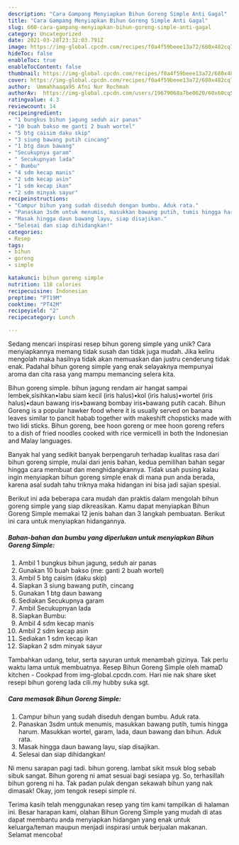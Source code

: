 ```yaml
---
description: "Cara Gampang Menyiapkan Bihun Goreng Simple Anti Gagal"
title: "Cara Gampang Menyiapkan Bihun Goreng Simple Anti Gagal"
slug: 660-cara-gampang-menyiapkan-bihun-goreng-simple-anti-gagal
category: Uncategorized
date: 2021-03-28T23:32:03.791Z
image: https://img-global.cpcdn.com/recipes/f0a4f59beee13a72/680x482cq70/bihun-goreng-simple-foto-resep-utama.jpg
hideToc: false
enableToc: true
enableTocContent: false
thumbnail: https://img-global.cpcdn.com/recipes/f0a4f59beee13a72/680x482cq70/bihun-goreng-simple-foto-resep-utama.jpg
cover: https://img-global.cpcdn.com/recipes/f0a4f59beee13a72/680x482cq70/bihun-goreng-simple-foto-resep-utama.jpg
author:  Ummahhaaqa95 Afni Nur Rochmah
authorAv:  https://img-global.cpcdn.com/users/19679068a7be0620/60x60cq50/avatar.jpg
ratingvalue: 4.3
reviewcount: 14
recipeingredient:
- "1 bungkus bihun jagung seduh air panas"
- "10 buah bakso me ganti 2 buah wortel"
- "5 btg caisim daku skip"
- "3 siung bawang putih cincang"
- "1 btg daun bawang"
- "Secukupnya garam"
- " Secukupnyan lada"
- " Bumbu"
- "4 sdm kecap manis"
- "2 sdm kecap asin"
- "1 sdm kecap ikan"
- "2 sdm minyak sayur"
recipeinstructions:
- "Campur bihun yang sudah diseduh dengan bumbu. Aduk rata."
- "Panaskan 3sdm untuk menumis, masukkan bawang putih, tumis hingga harum. Masukkan wortel, garam, lada, daun bawang dan bihun. Aduk rata."
- "Masak hingga daun bawang layu, siap disajikan."
- "Selesai dan siap dihidangkan!"
categories:
- Resep
tags:
- bihun
- goreng
- simple

katakunci: bihun goreng simple 
nutrition: 118 calories
recipecuisine: Indonesian
preptime: "PT19M"
cooktime: "PT42M"
recipeyield: "2"
recipecategory: Lunch

---
```



Sedang mencari inspirasi resep bihun goreng simple yang unik? Cara menyiapkannya memang tidak susah dan tidak juga mudah. Jika keliru mengolah maka hasilnya tidak akan memuaskan dan justru cenderung tidak enak. Padahal bihun goreng simple yang enak selayaknya mempunyai aroma dan cita rasa yang mampu memancing selera kita.


Bihun goreng simple. bihun jagung rendam air hangat sampai lembek,sisihkan•labu siam kecil (iris halus)•kol (iris halus)•wortel (iris halus)•daun bawang iris•bawang bombay iris•bawang putih cacah. Bihun Goreng is a popular hawker food where it is usually served on banana leaves similar to pancit habab together with makeshift chopsticks made with two lidi sticks. Bihun goreng, bee hoon goreng or mee hoon goreng refers to a dish of fried noodles cooked with rice vermicelli in both the Indonesian and Malay languages.

Banyak hal yang sedikit banyak berpengaruh terhadap kualitas rasa dari bihun goreng simple, mulai dari jenis bahan, kedua pemilihan bahan segar hingga cara membuat dan menghidangkannya. Tidak usah pusing kalau ingin menyiapkan bihun goreng simple enak di mana pun anda berada, karena asal sudah tahu triknya maka hidangan ini bisa jadi sajian spesial.


Berikut ini ada beberapa cara mudah dan praktis dalam mengolah bihun goreng simple yang siap dikreasikan. Kamu dapat menyiapkan Bihun Goreng Simple memakai 12 jenis bahan dan 3 langkah pembuatan. Berikut ini cara untuk menyiapkan hidangannya.

<!--inarticleads1-->

##### Bahan-bahan dan bumbu yang diperlukan untuk menyiapkan Bihun Goreng Simple:

1. Ambil 1 bungkus bihun jagung, seduh air panas
1. Gunakan 10 buah bakso (me: ganti 2 buah wortel)
1. Ambil 5 btg caisim (daku skip)
1. Siapkan 3 siung bawang putih, cincang
1. Gunakan 1 btg daun bawang
1. Sediakan Secukupnya garam
1. Ambil  Secukupnyan lada
1. Siapkan  Bumbu:
1. Ambil 4 sdm kecap manis
1. Ambil 2 sdm kecap asin
1. Sediakan 1 sdm kecap ikan
1. Siapkan 2 sdm minyak sayur


Tambahkan udang, telur, serta sayuran untuk menambah gizinya. Tak perlu waktu lama untuk membuatnya. Resep Bihun Goreng Simple oleh mamaD kitchen - Cookpad from img-global.cpcdn.com. Hari nie nak share sket resepi bihun goreng lada cili.my hubby suka sgt. 

<!--inarticleads2-->

##### Cara memasak Bihun Goreng Simple:

1. Campur bihun yang sudah diseduh dengan bumbu. Aduk rata.
1. Panaskan 3sdm untuk menumis, masukkan bawang putih, tumis hingga harum. Masukkan wortel, garam, lada, daun bawang dan bihun. Aduk rata.
1. Masak hingga daun bawang layu, siap disajikan.
1. Selesai dan siap dihidangkan!

Ni menu sarapan pagi tadi. bihun goreng. lambat sikit msuk blog sebab sibuk sangat. Bihun goreng ni amat sesuai bagi sesiapa yg. So, terhasillah bihun goreng ni ha. Tak padan pulak dengan sekawah bihun yang nak dimasak! Okay, jom tengok resepi simple ni. 

Terima kasih telah menggunakan resep yang tim kami tampilkan di halaman ini. Besar harapan kami, olahan Bihun Goreng Simple yang mudah di atas dapat membantu anda menyiapkan hidangan yang enak untuk keluarga/teman maupun menjadi inspirasi untuk berjualan makanan. Selamat mencoba!
